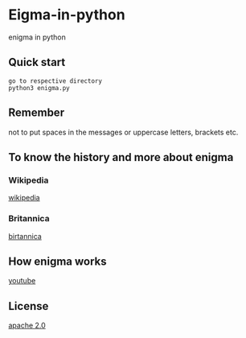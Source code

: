 # Eigma-in-python
enigma in python
## Quick start
    go to respective directory
    python3 enigma.py
 ## Remember
 not to put spaces in the messages or uppercase letters, brackets etc.
## To know the history and more about enigma
### Wikipedia
[wikipedia](https://en.wikipedia.org/wiki/Enigma_machine)
### Britannica
[birtannica](https://www.britannica.com/topic/Enigma-German-code-device)
## How enigma works
[youtube](https://www.youtube.com/watch?v=ybkkiGtJmkM)
## License    
[apache 2.0](https://www.apache.org/licenses/LICENSE-2.0)
